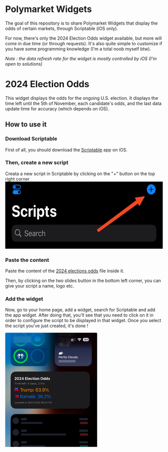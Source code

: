 # Polymarket Widgets
The goal of this repository is to share Polymarket Widgets that display the odds of certain markets, through Scriptable (iOS only).

For now, there's only the 2024 Election Odds widget available, but more will come in due time (or through requests). It's also quite simple to customize if you have some programming knowledge (I'm a total noob myself btw).

*Note : the data refresh rate for the widget is mostly controlled by iOS (I'm open to solutions)*

# 2024 Election Odds
This widget displays the odds for the ongoing U.S. election. It displays the time left until the 5th of November, each candidate's odds, and the last data update time for accuracy (which depends on iOS).

## How to use it

### Download Scriptable
First of all, you should download the [Scriptable](https://scriptable.app/) app on iOS.

### Then, create a new script
Creata a new script in Scriptable by clicking on the "+" button on the top right corner
<img src="illustrations/scripts.jpeg" width="589" height="214">

### Paste the content
Paste the content of the [2024 elections odds](https://github.com/0xNoe/polymarket-widgets/blob/main/2024-election-odds) file inside it.

Then, by clicking on the two slides button in the bottom left corner, you can give your script a name, logo etc.

### Add the widget
Now, go to your home page, add a widget, search for Scriptable and add the app widget. After doing that, you'll see that you need to click on it in order to configure the script to be displayed in that widget. Once you select the script you've just created, it's done !

<img src="illustrations/widget.png" width="294" height="364">
